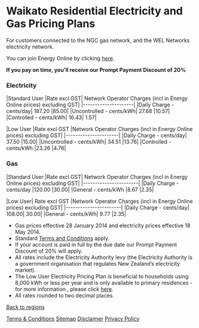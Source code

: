 # Waikato Residential Electricity and Gas Pricing Plans
For customers connected to the NGC gas network, and the WEL Networks electricity network.


You can join Energy Online by clicking [here](http://www.energyonline.co.nz/Default.aspx?tabid=98).

**If you pay on time, you'll receive our Prompt Payment Discount of 20%**


### Electricity
|Standard User	|Rate excl GST|	Network Operator Charges (incl in Energy Online prices) excluding GST|
|---------------------|
|Daily Charge - cents/day|	187.20	|85.00|
|Uncontrolled - cents/kWh|	27.68	|10.57|
|Controlled - cents/kWh|	16.43|	1.57|
 

|Low User	|Rate excl GST	|Network Operator Charges (incl in Energy Online prices) excluding GST|
|----------------------|
|Daily Charge - cents/day|	37.50	|15.00|
|Uncontrolled - cents/kWh|	34.51	|13.76|
|Controlled - cents/kWh	|23.26	|4.76|


### Gas
|Standard User	|Rate excl GST|	Network Operator Charges (incl in Energy Online prices) excluding GST|
|-----------------------|
|Daily Charge - cents/day	|120.00	|30.00|
|General - cents/kWh	|8.67	|2.35|
 

|Low User|	Rate excl GST	|Network Operator Charges (incl in Energy Online prices) excluding GST|
|-----------------------|
|Daily Charge - cents/day|	108.00|	30.00|
|General - cents/kWh|	9.77	|2.35|

- Gas prices effective 28 January 2014 and electricity prices effective 18 May 2014.
- Standard [Terms and Conditions](http://www.energyonline.co.nz/terms) apply.
- If your account is paid in full by the due date our Prompt Payment Discount of 20% will apply.
- All rates include the Electricity Authority levy (the Electricity Authority is a government organisation that regulates New Zealand’s electricity market).
- The Low User Electricity Pricing Plan is beneficial to households using 8,000 kWh or less per year and is only available to primary residences - for more information , please click [here](http://www.energyonline.co.nz/Default.aspx?tabid=148).
- All rates rounded to two decimal places.

[Back to regions](http://www.energyonline.co.nz/residential/pricing_plans/electricity_and_gas_pricing_plans)

[Terms & Conditions](http://www.energyonline.co.nz/terms)
[Sitemap](http://www.energyonline.co.nz/home/site_map)
[Disclaimer](http://www.energyonline.co.nz/home/site_map/disclaimer)
[Privacy Policy](http://www.energyonline.co.nz/home/site_map/privacy_policy)
